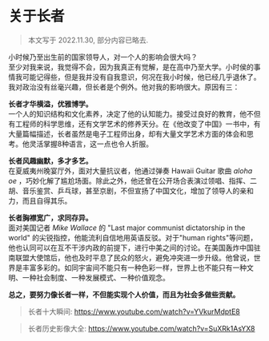# 关于长者
> 本文写于 2022.11.30, 部分内容已略去.

小时候乃至出生前的国家领导人，对一个人的影响会很大吗？  
至少对我来说，我觉得不会，因为我真正有觉解，是在高中乃至大学。小时侯的事情我可能记得些，但是我并没有自我意识，何况在我小时候，他已经几乎退休了。
我对政治没有丝毫兴趣，但长者是个例外。他对我的影响很大。原因有三：

**长者才华横溢，优雅博学。**  
一个人的知识结构和文化素养，决定了他的认知能力。接受过良好的教育，他不但有工程师的科学思维，还有文学艺术的修养天分。在《他改变了中国》一书中，有大量篇幅描述，长者虽然是电子工程师出身，却有大量文学艺术方面的体会和思考。他灵活掌握8种语言，这一点也令人折服。

**长者风趣幽默，多才多艺。**  
在夏威夷州晚宴厅外，面对大量抗议者，他通过弹奏 Hawaii Guitar 歌曲 *aloha oe* ，巧妙化解了尴尬场面。除此之外，他还曾在公开场合表演过领唱、指挥、二胡、音乐鉴赏、乒乓球，甚至京剧，不但宣扬了中国文化，增加了领导人的亲和力，而且自得其乐。

**长者胸襟宽广，求同存异。**   
面对美国记者 *Mike Wallace* 的 "Last major communist dictatorship in the world" 的尖锐指控，他能流利自信地用英语反驳。对于"human rights"等问题，他也认同可以在互不干涉内政的前提下，进行中美之间的讨论。在美国轰炸中国驻南联盟大使馆后，他也及时平息了民众的怒火，避免冲突进一步升级。他曾说，世界是丰富多彩的。如同宇宙间不能只有一种色彩一样，世界上也不能只有一种文明、一种社会制度、一种发展模式、一种价值观念。

**总之，要努力像长者一样，不但能实现个人价值，而且为社会多做些贡献。**


> 长者十大瞬间: https://www.youtube.com/watch?v=YVkurMdptE8  

> 长者历史影像大全: https://www.youtube.com/watch?v=SuXRk1AsYX8


